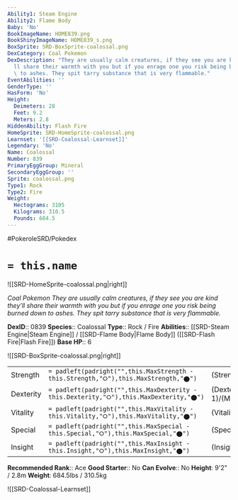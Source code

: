 ```yaml
---
Ability1: Steam Engine
Ability2: Flame Body
Baby: 'No'
BookImageName: HOME839.png
BookShinyImageName: HOME839_s.png
BoxSprite: SRD-BoxSprite-coalossal.png
DexCategory: Coal Pokemon
DexDescription: "They are usually calm creatures, if they see you are kind they\u2019\
  ll share their warmth with you but if you enrage one you risk being burned down\
  \ to ashes. They spit tarry substance that is very flammable."
EventAbilities: ''
GenderType: ''
HasForm: 'No'
Height:
  Deimeters: 28
  Feet: 9.2
  Meters: 2.8
HiddenAbility: Flash Fire
HomeSprite: SRD-HomeSprite-coalossal.png
Learnset: '[[SRD-Coalossal-Learnset]]'
Legendary: 'No'
Name: Coalossal
Number: 839
PrimaryEggGroup: Mineral
SecondaryEggGroup: ''
Sprite: coalossal.png
Type1: Rock
Type2: Fire
Weight:
  Hectograms: 3105
  Kilograms: 310.5
  Pounds: 684.5
---
```


#PokeroleSRD/Pokedex

# `= this.name`

![[SRD-HomeSprite-coalossal.png|right]]

*Coal Pokemon*
*They are usually calm creatures, if they see you are kind they’ll share their warmth with you but if you enrage one you risk being burned down to ashes. They spit tarry substance that is very flammable.*

**DexID**:: 0839
**Species**:: Coalossal
**Type**:: Rock / Fire
**Abilities**:: [[SRD-Steam Engine|Steam Engine]] / [[SRD-Flame Body|Flame Body]] ([[SRD-Flash Fire|Flash Fire]])
**Base HP**:: 6

![[SRD-BoxSprite-coalossal.png|right]]

|           |                                                                                        |                                          |
| --------- | -------------------------------------------------------------------------------------- | ---------------------------------------- |
| Strength  | `= padleft(padright("",this.MaxStrength - this.Strength,"⭘"),this.MaxStrength,"⬤")`    | (Strength::2)/(MaxStrength::5)   |
| Dexterity | `= padleft(padright("",this.MaxDexterity - this.Dexterity,"⭘"),this.MaxDexterity,"⬤")` | (Dexterity:: 1)/(MaxDexterity::3) |
| Vitality  | `= padleft(padright("",this.MaxVitality - this.Vitality,"⭘"),this.MaxVitality,"⬤")`    | (Vitality::3)/(MaxVitality::7)   |
| Special   | `= padleft(padright("",this.MaxSpecial - this.Special,"⭘"),this.MaxSpecial,"⬤")`       | (Special::2)/(MaxSpecial::5)     |
| Insight   | `= padleft(padright("",this.MaxInsight - this.Insight,"⭘"),this.MaxInsight,"⬤")`       | (Insight::2)/(MaxInsight::5)     |

**Recommended Rank**:: Ace
**Good Starter**:: No
**Can Evolve**:: No
**Height**: 9'2" / 2.8m
**Weight**: 684.5lbs / 310.5kg

![[SRD-Coalossal-Learnset]]